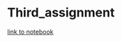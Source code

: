 # Third_assignment

[link to notebook](https://github.com/laura1507/Third_assignment/blob/master/Third-assignement-2.ipynb)


